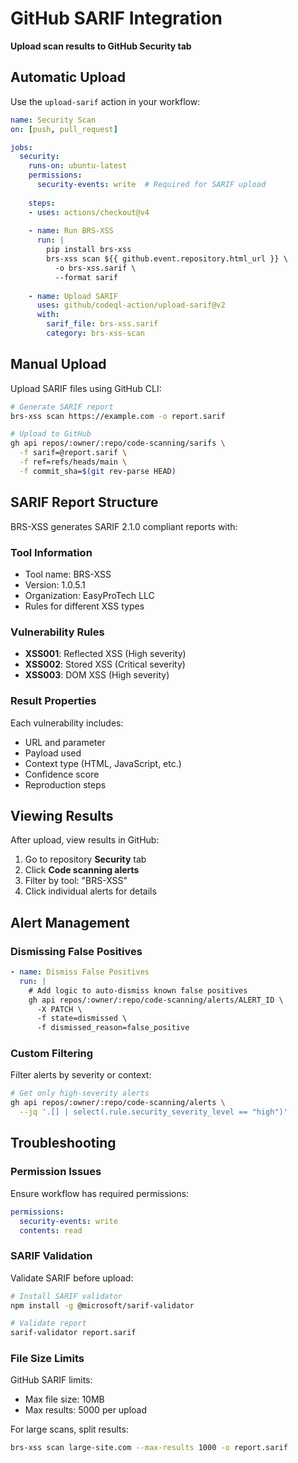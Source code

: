# GitHub SARIF Integration

**Upload scan results to GitHub Security tab**

## Automatic Upload

Use the `upload-sarif` action in your workflow:

```yaml
name: Security Scan
on: [push, pull_request]

jobs:
  security:
    runs-on: ubuntu-latest
    permissions:
      security-events: write  # Required for SARIF upload
      
    steps:
    - uses: actions/checkout@v4
    
    - name: Run BRS-XSS
      run: |
        pip install brs-xss
        brs-xss scan ${{ github.event.repository.html_url }} \
          -o brs-xss.sarif \
          --format sarif
          
    - name: Upload SARIF
      uses: github/codeql-action/upload-sarif@v2
      with:
        sarif_file: brs-xss.sarif
        category: brs-xss-scan
```

## Manual Upload

Upload SARIF files using GitHub CLI:

```bash
# Generate SARIF report
brs-xss scan https://example.com -o report.sarif

# Upload to GitHub
gh api repos/:owner/:repo/code-scanning/sarifs \
  -f sarif=@report.sarif \
  -f ref=refs/heads/main \
  -f commit_sha=$(git rev-parse HEAD)
```

## SARIF Report Structure

BRS-XSS generates SARIF 2.1.0 compliant reports with:

### Tool Information
- Tool name: BRS-XSS
 - Version: 1.0.5.1
- Organization: EasyProTech LLC
- Rules for different XSS types

### Vulnerability Rules
- **XSS001**: Reflected XSS (High severity)
- **XSS002**: Stored XSS (Critical severity) 
- **XSS003**: DOM XSS (High severity)

### Result Properties
Each vulnerability includes:
- URL and parameter
- Payload used
- Context type (HTML, JavaScript, etc.)
- Confidence score
- Reproduction steps

## Viewing Results

After upload, view results in GitHub:

1. Go to repository **Security** tab
2. Click **Code scanning alerts**
3. Filter by tool: "BRS-XSS"
4. Click individual alerts for details

## Alert Management

### Dismissing False Positives
```yaml
- name: Dismiss False Positives
  run: |
    # Add logic to auto-dismiss known false positives
    gh api repos/:owner/:repo/code-scanning/alerts/ALERT_ID \
      -X PATCH \
      -f state=dismissed \
      -f dismissed_reason=false_positive
```

### Custom Filtering
Filter alerts by severity or context:
```bash
# Get only high-severity alerts
gh api repos/:owner/:repo/code-scanning/alerts \
  --jq '.[] | select(.rule.security_severity_level == "high")'
```

## Troubleshooting

### Permission Issues
Ensure workflow has required permissions:
```yaml
permissions:
  security-events: write
  contents: read
```

### SARIF Validation
Validate SARIF before upload:
```bash
# Install SARIF validator
npm install -g @microsoft/sarif-validator

# Validate report
sarif-validator report.sarif
```

### File Size Limits
GitHub SARIF limits:
- Max file size: 10MB
- Max results: 5000 per upload

For large scans, split results:
```bash
brs-xss scan large-site.com --max-results 1000 -o report.sarif
```
